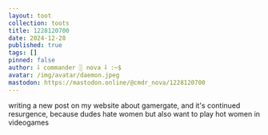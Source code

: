 ```yaml
---
layout: toot
collection: toots
title: 1228120700
date: 2024-12-28
published: true
tags: []
pinned: false
author: ⸸ commander ░ nova ⸸ :~$
avatar: /img/avatar/daemon.jpeg
mastodon: https://mastodon.online/@cmdr_nova/1228120700
---
```


writing a new post on my website about gamergate, and it's continued resurgence, because dudes hate women but also want to play hot women in videogames
